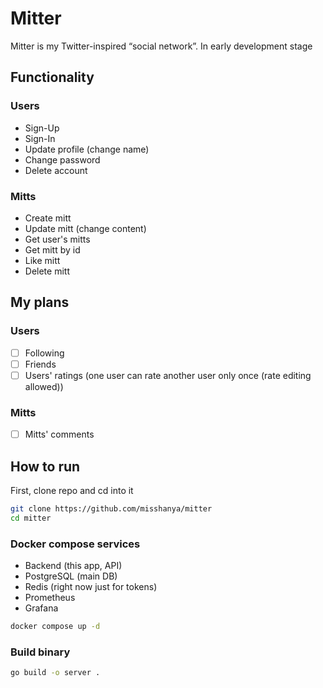 # Mitter
Mitter is my Twitter-inspired “social network”. 
In early development stage

## Functionality

### Users
- Sign-Up
- Sign-In
- Update profile (change name)
- Change password
- Delete account

### Mitts
- Create mitt
- Update mitt (change content)
- Get user's mitts
- Get mitt by id
- Like mitt
- Delete mitt

## My plans

### Users
- [ ] Following
- [ ] Friends
- [ ] Users' ratings (one user can rate another user only once (rate editing allowed))

### Mitts
- [ ] Mitts' comments

## How to run

First, clone repo and cd into it

```bash
git clone https://github.com/misshanya/mitter
cd mitter
```

### Docker compose services

- Backend (this app, API)
- PostgreSQL (main DB)
- Redis (right now just for tokens)
- Prometheus 
- Grafana

```bash
docker compose up -d
```

### Build binary
```bash
go build -o server .
```
